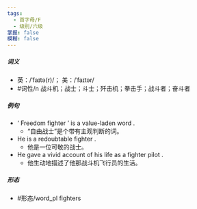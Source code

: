 ```yaml
---
tags:
  - 首字母/F
  - 级别/六级
掌握: false
模糊: false
---
```

##### 词义
- 英：/ˈfaɪtə(r)/； 美：/ˈfaɪtər/
- #词性/n  战斗机；战士；斗士；歼击机；拳击手；战斗者；奋斗者
##### 例句
- ‘ Freedom fighter ’ is a value-laden word .
	- “自由战士”是个带有主观判断的词。
- He is a redoubtable fighter .
	- 他是一位可敬的战士。
- He gave a vivid account of his life as a fighter pilot .
	- 他生动地描述了他那战斗机飞行员的生活。
##### 形态
- #形态/word_pl fighters
